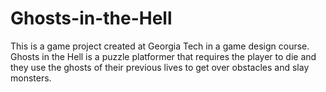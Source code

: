 # Ghosts-in-the-Hell
This is a game project created at Georgia Tech in a game design course.
Ghosts in the Hell is a puzzle platformer that requires the player to die and they use the ghosts of their previous lives to get over obstacles and slay monsters.
